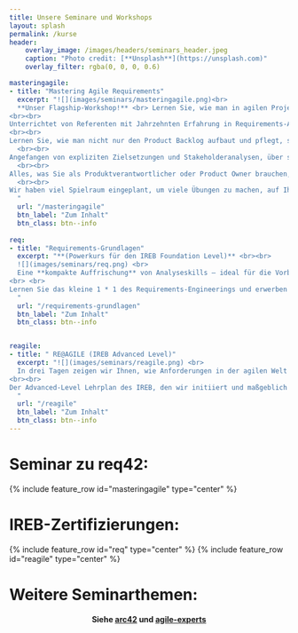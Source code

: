 ```yaml
---
title: Unsere Seminare und Workshops
layout: splash
permalink: /kurse
header:
    overlay_image: /images/headers/seminars_header.jpeg
    caption: "Photo credit: [**Unsplash**](https://unsplash.com)"
    overlay_filter: rgba(0, 0, 0, 0.6)

masteringagile:
- title: "Mastering Agile Requirements"
  excerpt: "![](images/seminars/masteringagile.png)<br>
  **Unser Flagship-Workshop!** <br> Lernen Sie, wie man in agilen Projekten Just-in-Time Anforderungen spezifiziert und in kurzen Zeiträumen maximalen Business Value schafft. In 3 Tagen!
<br><br>
Unterrichtet von Referenten mit Jahrzehnten Erfahrung in Requirements-Analyse und Agilität.
<br><br>
Lernen Sie, wie man nicht nur den Product Backlog aufbaut und pflegt, sondern was sonst noch alles dazu gehört, um erfolgreich Systeme und Produkte zu entwickeln
  <br><br>
Angefangen von expliziten Zielsetzungen und Stakeholderanalysen, über sinnvollen Umgang mit Qualitätsanforderungen und Randbedingungen, bis hin zur Entwicklungsplanung (Roadmapping, Aufwandsschätzungen) und Risikomanagement.
  <br><br>
Alles, was Sie als Produktverantwortlicher oder Product Owner brauchen, damit Ihre Entwicklungsteams in die Lage versetzt werden iterativ und evolutionär Produktversion zu erzeugen und frühzeitig Mehrwert zu liefern.
  <br><br>
Wir haben viel Spielraum eingeplant, um viele Übungen zu machen, auf Ihre persönlichen Fragen und Herausforderungen einzugehen und Ihnen zahlreiche pragmatische und praktische Tipps für den Einsatz agiler Requirements-Methoden in Ihrem Umfeld zu vermitteln.
  "
  url: "/masteringagile"
  btn_label: "Zum Inhalt"
  btn_class: btn--info
  
req:
- title: "Requirements-Grundlagen"
  excerpt: "**(Powerkurs für den IREB Foundation Level)** <br><br>
  ![](images/seminars/req.png) <br>
  Eine **kompakte Auffrischung** von Analyseskills – ideal für die Vorbereitung zur Prüfung des IREB Foundation Levels (CPRE-Zertifikat), welches Voraussetzung für alle Advanced Level Zertifikate ist.
<br> <br>
Lernen Sie das kleine 1 * 1 des Requirements-Engineerings und erwerben Sie durch die Multiple Choice Prüfung den Titel eines „Certified Professional for Requirements Engineering“
  "
  url: "/requirements-grundlagen"
  btn_label: "Zum Inhalt"
  btn_class: btn--info


reagile: 
- title: " RE@AGILE (IREB Advanced Level)"
  excerpt: "![](images/seminars/reagile.png) <br>
  In drei Tagen zeigen wir Ihnen, wie Anforderungen in der agilen Welt gemeistert werden können.
<br><br>
Der Advanced-Level Lehrplan des IREB, den wir initiiert und maßgeblich mitgestaltet haben, deckt alle Bereiche modernen Requirements-Engineerings ab. Sie lernen, wie extensive Kommunikation und Kooperation wesentlich Aufwände beim Finden und Spezifizieren von Anforderungen reduzieren kann – und Ihnen rasch zu Produkterfolgen verhilft.
  "
  url: "/reagile"
  btn_label: "Zum Inhalt"
  btn_class: btn--info
---
```


<h1 class="sem"> Seminar zu req42: </h1>

{% include feature_row id="masteringagile" type="center" %}

<h1 class="sem"> IREB-Zertifizierungen: </h1>

{% include feature_row id="req" type="center" %}
{% include feature_row id="reagile" type="center" %}

<h1 class="sem"> Weitere Seminarthemen: </h1>

<div style="text-align: center" markdown="1">

**Siehe [arc42](https://www.arc42.de/) und [agile-experts](https://agile-experts.ch/)**

</div>
